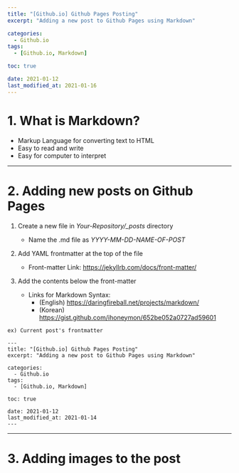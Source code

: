 ```yaml
---
title: "[Github.io] Github Pages Posting"
excerpt: "Adding a new post to Github Pages using Markdown"

categories:
  - Github.io
tags:
  - [Github.io, Markdown]

toc: true

date: 2021-01-12
last_modified_at: 2021-01-16
---
```


# 1. What is Markdown?

- Markup Language for converting text to HTML
- Easy to read and write
- Easy for computer to interpret

---

# 2. Adding new posts on Github Pages

1. Create a new file in _Your-Repository/\_posts_ directory

   - Name the .md file as _YYYY-MM-DD-NAME-OF-POST_

2. Add YAML frontmatter at the top of the file

   - Front-matter Link: <https://jekyllrb.com/docs/front-matter/>

3. Add the contents below the front-matter
   - Links for Markdown Syntax:
     - (English) <https://daringfireball.net/projects/markdown/>
     - (Korean) <https://gist.github.com/ihoneymon/652be052a0727ad59601>

```
ex) Current post's frontmatter

---
title: "[Github.io] Github Pages Posting"
excerpt: "Adding a new post to Github Pages using Markdown"

categories:
  - Github.io
tags:
  - [Github.io, Markdown]

toc: true

date: 2021-01-12
last_modified_at: 2021-01-14
---
```

---

# 3. Adding images to the post
